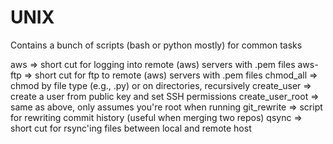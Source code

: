 UNIX
====

Contains a bunch of scripts (bash or python mostly) for common tasks

aws => short cut for logging into remote (aws) servers with .pem files
aws-ftp => short cut for ftp to remote (aws) servers with .pem files
chmod_all => chmod by file type (e.g., .py) or on directories, recursively
create_user => create a user from public key and set SSH permissions
create_user_root => same as above, only assumes you're root when running
git_rewrite => script for rewriting commit history (useful when merging two repos)
qsync => short cut for rsync'ing files between local and remote host